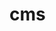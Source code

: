 # cms

<?php
/*
Plugin Name:  Matitties Plugin
Plugin URI:   http://24542.hosts1.ma-cloud.nl/portfolio/index.html
Description:  Mijn plugin
Version:      420
Author:       Matthijs van Zunderen
Author URI:   http://24542.hosts1.ma-cloud.nl/portfolio/index.html
License:      GPL2
License URI:  https://www.gnu.org/licenses/gpl-2.0.html
Text Domain:  wporg
Domain Path:  /languages
*/
